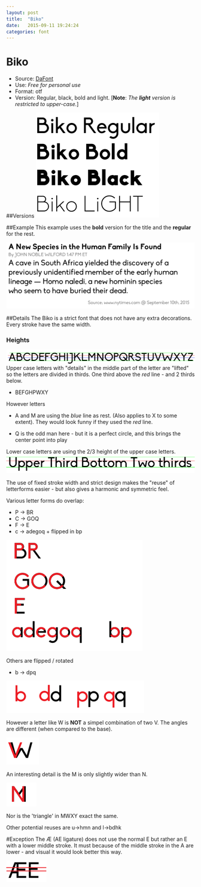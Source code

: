 ```yaml
---
layout: post
title:  "Biko"
date:   2015-09-11 19:24:24
categories: font
---
```

# Biko
* Source: [DaFont](http://www.dafont.com/biko.font)
* Use: *Free for personal use*
* Format: otf
* Version: Regular, black, bold and light. [**Note**: *The **light** version is restricted to upper-case.*]

##Versions
![The four versions.](images/biko-versions.png)


##Example 
This example uses the **bold** version for the title and the **regular** for the rest.

![Example](images/biko-example.png)

##Details
The Biko is a strict font that does not have any extra decorations.
Every stroke have the same width.

### Heights
![](images/biko-divisions.png)
Upper case letters with "details" in the middle part of the letter are "lifted" so the letters are divided in thirds. One third above the *red* line - and 2 thirds below.

* BEFGHPWXY

However letters

* A and M are using the *blue* line as rest. (Also applies to X to some extent). They would look funny if they used the *red* line.

* Q is the odd man here - but it is a perfect circle, and this brings the center point into play


Lower case letters are using the 2/3 height of the upper case letters.
![](images/biko-height.png)


The use of fixed stroke width and strict design makes the "reuse" of letterforms easier - but also gives a harmonic and symmetric feel.

Various letter forms do overlap:

* P -> BR
* C -> GOQ
* F -> E
* c -> adegoq + flipped in bp

![](images/biko-overlap.png)

Others are flipped / rotated
* b -> dpq

![The letter b (in red) is flipped and rotated and compared to the "real" letters d,p and q (in black)](images/biko-b-in-dpq.png)

However a letter like W is **NOT** a simpel combination of two V. The angles are different (when compared to the base).

![A V superimposed (in red) on a W](images/biko-V-in-W.png)

An interesting detail is the M is only slightly wider than N.

![An N superimposed on M](images/biko-N-in-M.png)

Nor is the 'triangle' in MWXY exact the same.

Other potential reuses are u->hmn and l->bdhk


#Exception
The Æ (AE ligature) does not use the normal E but rather an E with a lower middle stroke. It must because of the middle stroke in the A are lower - and visual it would look better this way.

![](images/biko-AE-E.png)
